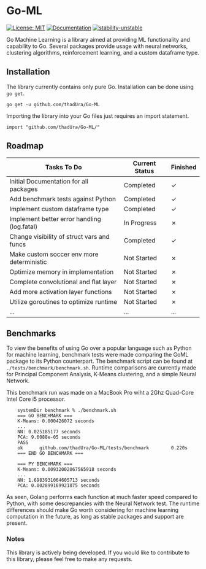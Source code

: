 # Go-ML
[![License: MIT](https://img.shields.io/badge/license-MIT-orange.svg)](http://www.gnu.org/licenses/gpl-3.0)
[![Documentation](https://img.shields.io/badge/documentation-GoDoc-blue.svg)](https://pkg.go.dev/github.com/thadUra/Go-ML)
[![stability-unstable](https://img.shields.io/badge/stability-unstable-yellow.svg)](https://github.com/emersion/stability-badges#unstable)

Go Machine Learning is a library aimed at providing ML functionality and capability to Go. Several packages provide usage with neural networks, clustering algorithms, reinforcement learning, and a custom dataframe type.

## Installation
The library currently contains only pure Go. Installation can be done using `go get`.
```
go get -u github.com/thadUra/Go-ML
```

Importing the library into your Go files just requires an import statement.
```
import "github.com/thadUra/Go-ML/"
```

## Roadmap
| Tasks To Do                                 | Current Status | Finished | 
|---------------------------------------------|----------------|----------|
| Initial Documentation for all packages      | Completed      | &check;  |
| Add benchmark tests against Python          | Completed      | &check;  |
| Implement custom dataframe type             | Completed      | &check;  |
| Implement better error handling (log.fatal) | In Progress    | &cross;  |
| Change visibility of struct vars and funcs  | Completed      | &check;  |
| Make custom soccer env more deterministic   | Not Started    | &cross;  |
| Optimize memory in implementation           | Not Started    | &cross;  |
| Complete convolutional and flat layer       | Not Started    | &cross;  |
| Add more activation layer functions         | Not Started    | &cross;  |
| Utilize goroutines to optimize runtime      | Not Started    | &cross;  |
| ...                                         | ...            | ...      |

## Benchmarks
To view the benefits of using Go over a popular language such as Python for machine learning, benchmark tests were made comparing the GoML package to its Python counterpart. The benchmark script can be found at `./tests/benchmark/benchmark.sh`. Runtime comparisons are currently made for Principal Component Analysis, K-Means clustering, and a simple Neural Network.

This benchmark run was made on a MacBook Pro wiht a 2Ghz Quad-Core Intel Core i5 processor.
```
    systemDir benchmark % ./benchmark.sh
    === GO BENCHMARK ===
    K-Means: 0.000426072 seconds
    ...
    NN: 0.025185177 seconds
    PCA: 9.6088e-05 seconds
    PASS
    ok      github.com/thadUra/Go-ML/tests/benchmark        0.220s
    === END GO BENCHMARK ===

    === PY BENCHMARK ===
    K-Means: 0.00932002067565918 seconds
    ...
    NN: 1.6983931064605713 seconds
    PCA: 0.002899169921875 seconds
```

As seen, Golang performs each function at much faster speed compared to Python, with some descrepancies with the Neural Network test. The runtime differences should make Go worth considering for machine learning computation in the future, as long as stable packages and support are present.

### Notes
This library is actively being developed. If you would like to contribute to this library, please feel free to make any requests.